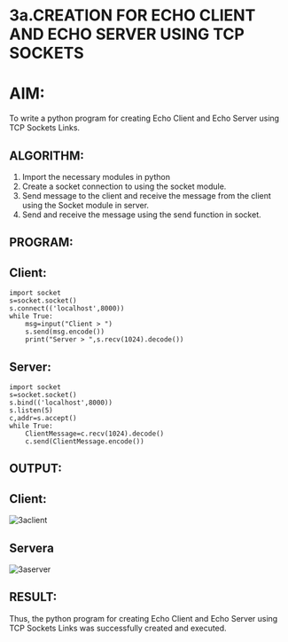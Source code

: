 # 3a.CREATION FOR ECHO CLIENT AND ECHO SERVER USING TCP SOCKETS
# AIM:
To write a python program for creating Echo Client and Echo Server using TCP
Sockets Links.
## ALGORITHM:
1. Import the necessary modules in python
2. Create a socket connection to using the socket module.
3. Send message to the client and receive the message from the client using the Socket module in
 server.
4. Send and receive the message using the send function in socket.
## PROGRAM:
## Client:
```
import socket
s=socket.socket()
s.connect(('localhost',8000))
while True:
    msg=input("Client > ")
    s.send(msg.encode())
    print("Server > ",s.recv(1024).decode())
```
## Server:
```
import socket
s=socket.socket()
s.bind(('localhost',8000))
s.listen(5)
c,addr=s.accept()
while True:
    ClientMessage=c.recv(1024).decode()
    c.send(ClientMessage.encode())
```
## OUTPUT:
## Client:
![3aclient](https://github.com/Prasanavausdevan/3a.Sockets_Creation_for_Echo_Client_and_Echo_Server/assets/144870579/4d0d2b95-f6ff-4ed5-983b-c96f01dc8c5a)

## Servera
![3aserver](https://github.com/Prasanavausdevan/3a.Sockets_Creation_for_Echo_Client_and_Echo_Server/assets/144870579/5385c415-e071-4911-970e-94784abfe157)


## RESULT:
Thus, the python program for creating Echo Client and Echo Server using TCP Sockets Links 
was successfully created and executed.
